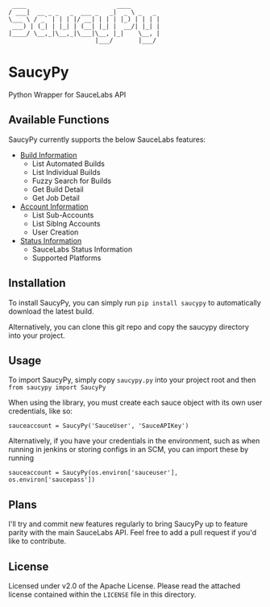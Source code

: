 ```
 ____                         ____        
/ ___|  __ _ _   _  ___ _   _|  _ \ _   _ 
\___ \ / _` | | | |/ __| | | | |_) | | | |
 ___) | (_| | |_| | (__| |_| |  __/| |_| |
|____/ \__,_|\__,_|\___|\__, |_|    \__, |
                        |___/       |___/ 
```

# SaucyPy
Python Wrapper for SauceLabs API

## Available Functions
SaucyPy currently supports the below SauceLabs features:

* [Build Information](docs/builds.md)
  * List Automated Builds
  * List Individual Builds
  * Fuzzy Search for Builds
  * Get Build Detail
  * Get Job Detail
* [Account Information](docs/accounts.md)
  * List Sub-Accounts
  * List Siblng Accounts
  * User Creation
* [Status Information](docs/status.md)
  * SauceLabs Status Information
  * Supported Platforms

## Installation
To install SaucyPy, you can simply run `pip install saucypy` to automatically download the latest build.

Alternatively, you can clone this git repo and copy the saucypy directory into your project.

## Usage
To import SaucyPy, simply copy `saucypy.py` into your project root and then `from saucypy import SaucyPy`

When using the library, you must create each sauce object with its own user credentials, like so:

```sauceaccount = SaucyPy('SauceUser', 'SauceAPIKey')```

Alternatively, if you have your credentials in the environment, such as when running in jenkins or storing configs in an SCM, you can import these by running

```sauceaccount = SaucyPy(os.environ['sauceuser'], os.environ['saucepass'])```

## Plans
I'll try and commit new features regularly to bring SaucyPy up to feature parity with the main SauceLabs API. Feel free to add a pull request if you'd like to contribute.

## License
Licensed under v2.0 of the Apache License. Please read the attached license contained within the `LICENSE` file in this directory.

